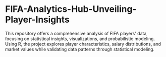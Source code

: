 # FIFA-Analytics-Hub-Unveiling-Player-Insights
This repository offers a comprehensive analysis of FIFA players' data, focusing on statistical insights, visualizations, and probabilistic modeling. Using R, the project explores player characteristics, salary distributions, and market values while validating data patterns through statistical modeling.
